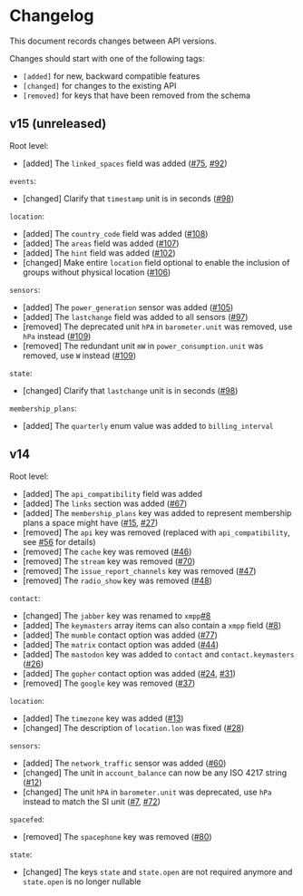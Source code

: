 # Changelog

This document records changes between API versions.

Changes should start with one of the following tags:

- `[added]` for new, backward compatible features
- `[changed]` for changes to the existing API
- `[removed]` for keys that have been removed from the schema

## v15 (unreleased)

Root level:

- [added] The `linked_spaces` field was added ([#75], [#92])

`events`:

- [changed] Clarify that `timestamp` unit is in seconds ([#98])

`location`:

- [added] The `country_code` field was added ([#108])
- [added] The `areas` field was added ([#107])
- [added] The `hint` field was added ([#102])
- [changed] Make entire `location` field optional to enable the inclusion of groups without physical location ([#106])

`sensors`:

- [added] The `power_generation` sensor was added ([#105])
- [added] The `lastchange` field was added to all sensors ([#97])
- [removed] The deprecated unit `hPA` in `barometer.unit` was removed, use `hPa` instead ([#109])
- [removed] The redundant unit `mW` in `power_consumption.unit` was removed, use `W` instead ([#109])

`state`:

- [changed] Clarify that `lastchange` unit is in seconds ([#98])

`membership_plans`:

- [added] The `quarterly` enum value was added to `billing_interval`

## v14

Root level:

- [added] The `api_compatibility` field was added
- [added] The `links` section was added ([#67])
- [added] The `membership_plans` key was added to represent membership plans a space might have ([#15], [#27])
- [removed] The `api` key was removed (replaced with `api_compatibility`, see [#56] for details)
- [removed] The `cache` key was removed ([#46])
- [removed] The `stream` key was removed ([#70])
- [removed] The `issue_report_channels` key was removed ([#47])
- [removed] The `radio_show` key was removed ([#48])

`contact`:

- [changed] The `jabber` key was renamed to `xmpp`[#8]
- [added] The `keymasters` array items can also contain a `xmpp` field ([#8])
- [added] The `mumble` contact option was added ([#77])
- [added] The `matrix` contact option was added ([#44])
- [added] The `mastodon` key was added to `contact` and `contact.keymasters` ([#26])
- [added] The `gopher` contact option was added ([#24], [#31])
- [removed] The `google` key was removed ([#37])

`location`:

- [added] The `timezone` key was added ([#13])
- [changed] The description of `location.lon` was fixed ([#28])

`sensors`:

- [added] The `network_traffic` sensor was added ([#60])
- [changed] The unit in `account_balance` can now be any ISO 4217 string ([#12])
- [changed] The unit `hPA` in `barometer.unit` was deprecated, use `hPa` instead to match the SI unit ([#7], [#72])

`spacefed`:

- [removed] The `spacephone` key was removed ([#80])

`state`:

- [changed] The keys `state` and `state.open` are not required anymore and `state.open` is no longer nullable


[#7]: https://github.com/SpaceApi/schema/pull/7
[#8]: https://github.com/SpaceApi/schema/pull/8
[#12]: https://github.com/SpaceApi/schema/pull/12
[#13]: https://github.com/SpaceApi/schema/pull/13
[#15]: https://github.com/SpaceApi/schema/pull/15
[#24]: https://github.com/SpaceApi/schema/pull/24
[#26]: https://github.com/SpaceApi/schema/pull/26
[#27]: https://github.com/SpaceApi/schema/pull/27
[#28]: https://github.com/SpaceApi/schema/pull/28
[#31]: https://github.com/SpaceApi/schema/pull/31
[#37]: https://github.com/SpaceApi/schema/pull/37
[#44]: https://github.com/SpaceApi/schema/pull/44
[#46]: https://github.com/SpaceApi/schema/pull/46
[#47]: https://github.com/SpaceApi/schema/pull/47
[#48]: https://github.com/SpaceApi/schema/pull/48
[#56]: https://github.com/SpaceApi/schema/pull/56
[#60]: https://github.com/SpaceApi/schema/pull/60
[#67]: https://github.com/SpaceApi/schema/pull/67
[#70]: https://github.com/SpaceApi/schema/pull/70
[#72]: https://github.com/SpaceApi/schema/pull/72
[#75]: https://github.com/SpaceApi/schema/pull/75
[#77]: https://github.com/SpaceApi/schema/pull/77
[#80]: https://github.com/SpaceApi/schema/pull/80
[#109]: https://github.com/SpaceApi/schema/pull/109
[#92]: https://github.com/SpaceApi/schema/pull/92
[#97]: https://github.com/SpaceApi/schema/pull/97
[#98]: https://github.com/SpaceApi/schema/pull/98
[#102]: https://github.com/SpaceApi/schema/pull/102
[#105]: https://github.com/SpaceApi/schema/pull/105
[#106]: https://github.com/SpaceApi/schema/pull/106
[#108]: https://github.com/SpaceApi/schema/pull/108
[#107]: https://github.com/SpaceApi/schema/pull/107
